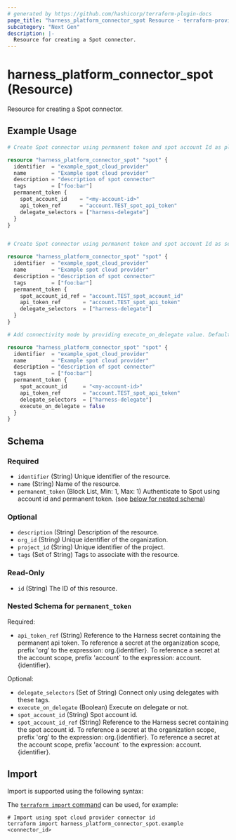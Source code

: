 ```yaml
---
# generated by https://github.com/hashicorp/terraform-plugin-docs
page_title: "harness_platform_connector_spot Resource - terraform-provider-harness"
subcategory: "Next Gen"
description: |-
  Resource for creating a Spot connector.
---
```


# harness_platform_connector_spot (Resource)

Resource for creating a Spot connector.

## Example Usage

```terraform
# Create Spot connector using permanent token and spot account Id as plain text

resource "harness_platform_connector_spot" "spot" {
  identifier  = "example_spot_cloud_provider"
  name        = "Example spot cloud provider"
  description = "description of spot connector"
  tags        = ["foo:bar"]
  permanent_token {
    spot_account_id    = "<my-account-id>"
    api_token_ref      = "account.TEST_spot_api_token"
    delegate_selectors = ["harness-delegate"]
  }
}


# Create Spot connector using permanent token and spot account Id as secret

resource "harness_platform_connector_spot" "spot" {
  identifier  = "example_spot_cloud_provider"
  name        = "Example spot cloud provider"
  description = "description of spot connector"
  tags        = ["foo:bar"]
  permanent_token {
    spot_account_id_ref = "account.TEST_spot_account_id"
    api_token_ref       = "account.TEST_spot_api_token"
    delegate_selectors  = ["harness-delegate"]
  }
}

# Add connectivity mode by providing execute_on_delegate value. Default is to execute on Delegate

resource "harness_platform_connector_spot" "spot" {
  identifier  = "example_spot_cloud_provider"
  name        = "Example spot cloud provider"
  description = "description of spot connector"
  tags        = ["foo:bar"]
  permanent_token {
    spot_account_id     = "<my-account-id>"
    api_token_ref       = "account.TEST_spot_api_token"
    delegate_selectors  = ["harness-delegate"]
    execute_on_delegate = false
  }
}
```

<!-- schema generated by tfplugindocs -->
## Schema

### Required

- `identifier` (String) Unique identifier of the resource.
- `name` (String) Name of the resource.
- `permanent_token` (Block List, Min: 1, Max: 1) Authenticate to Spot using account id and permanent token. (see [below for nested schema](#nestedblock--permanent_token))

### Optional

- `description` (String) Description of the resource.
- `org_id` (String) Unique identifier of the organization.
- `project_id` (String) Unique identifier of the project.
- `tags` (Set of String) Tags to associate with the resource.

### Read-Only

- `id` (String) The ID of this resource.

<a id="nestedblock--permanent_token"></a>
### Nested Schema for `permanent_token`

Required:

- `api_token_ref` (String) Reference to the Harness secret containing the permanent api token. To reference a secret at the organization scope, prefix 'org' to the expression: org.{identifier}. To reference a secret at the account scope, prefix 'account` to the expression: account.{identifier}.

Optional:

- `delegate_selectors` (Set of String) Connect only using delegates with these tags.
- `execute_on_delegate` (Boolean) Execute on delegate or not.
- `spot_account_id` (String) Spot account id.
- `spot_account_id_ref` (String) Reference to the Harness secret containing the spot account id. To reference a secret at the organization scope, prefix 'org' to the expression: org.{identifier}. To reference a secret at the account scope, prefix 'account` to the expression: account.{identifier}.

## Import

Import is supported using the following syntax:

The [`terraform import` command](https://developer.hashicorp.com/terraform/cli/commands/import) can be used, for example:

```shell
# Import using spot cloud provider connector id
terraform import harness_platform_connector_spot.example <connector_id>
```
